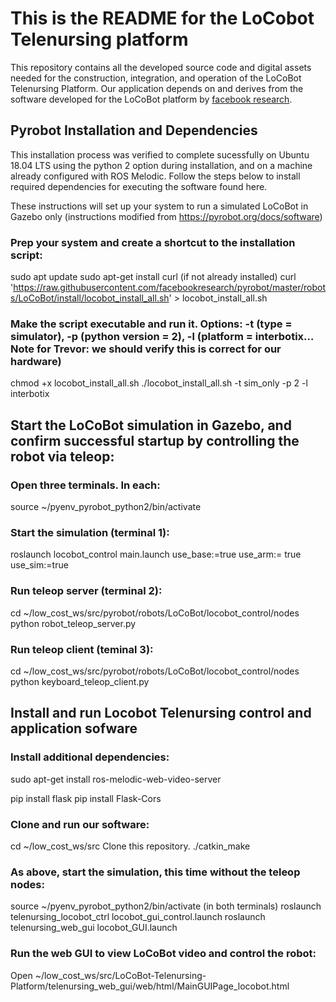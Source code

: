 # This is the README for the LoCobot Telenursing platform
This repository contains all the developed source code and digital assets needed for the construction, integration, and operation of the LoCoBot Telenursing Platform. Our application depends on and derives from the software developed for the LoCoBot platform by [facebook research](https://github.com/facebookresearch/pyrobot).

## Pyrobot Installation and Dependencies
This installation process was verified to complete sucessfully on Ubuntu 18.04 LTS using the python 2 option during installation, and on a machine already configured with ROS Melodic. Follow the steps below to install required dependencies for executing the software found here. 

These instructions will set up your system to run a simulated LoCoBot in Gazebo only (instructions modified from https://pyrobot.org/docs/software)

### Prep your system and create a shortcut to the installation script:

sudo apt update
sudo apt-get install curl   (if not already installed)
curl 'https://raw.githubusercontent.com/facebookresearch/pyrobot/master/robots/LoCoBot/install/locobot_install_all.sh' > locobot_install_all.sh

### Make the script executable and run it.  Options: -t (type = simulator), -p (python version = 2), -l (platform = interbotix… Note for Trevor: we should verify this is correct for our hardware)

chmod +x locobot_install_all.sh
./locobot_install_all.sh -t sim_only -p 2 -l interbotix

## Start the LoCoBot simulation in Gazebo, and confirm successful startup by controlling the robot via teleop:

### Open three terminals.  In each:
source ~/pyenv_pyrobot_python2/bin/activate

### Start the simulation (terminal 1):

roslaunch locobot_control main.launch use_base:=true use_arm:= true use_sim:=true 

### Run teleop server (terminal 2):

cd ~/low_cost_ws/src/pyrobot/robots/LoCoBot/locobot_control/nodes
python robot_teleop_server.py

### Run teleop client (teminal 3):

cd ~/low_cost_ws/src/pyrobot/robots/LoCoBot/locobot_control/nodes
python keyboard_teleop_client.py

## Install and run Locobot Telenursing control and application sofware

### Install additional dependencies:

sudo apt-get install ros-melodic-web-video-server

pip install flask
pip install Flask-Cors

### Clone and run our software:

cd  ~/low_cost_ws/src
Clone this repository.
./catkin_make

### As above, start the simulation, this time without the teleop nodes:

source ~/pyenv_pyrobot_python2/bin/activate (in both terminals)
roslaunch telenursing_locobot_ctrl locobot_gui_control.launch 
roslaunch telenursing_web_gui locobot_GUI.launch

### Run the web GUI to view LoCoBot video and control the robot:
Open ~/low_cost_ws/src/LoCoBot-Telenursing-Platform/telenursing_web_gui/web/html/MainGUIPage_locobot.html
